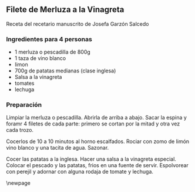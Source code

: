 ## Filete de Merluza a la Vinagreta

Receta del recetario manuscrito de Josefa Garzón Salcedo

### Ingredientes para 4 personas

- 1 merluza o pescadilla de 800g
- 1 taza de vino blanco
- limon
- 700g de patatas medianas (clase inglesa)
- Salsa a la vinagreta
- tomates
- lechuga

### Preparación

Limpiar la merluza o pescadilla.
Abrirla de arriba a abajo.
Sacar la espina y foramr 4 filetes de cada parte:
primero se cortan por la mitad y
otra vez cada trozo.

Cocerlos de 10 a 10 minutos al horno escalfados.
Rociar con zomo de limón vino blanco y una tacita de agua.
Sazonar.

Cocer las patatas a la inglesa.
Hacer una salsa a la vinagreta especial.
Colocar el pescado y las patatas, frios en una fuente de servir.
Espolvorear con perejil y adornar con alguna rodaja de tomate y lechuga.

\newpage

